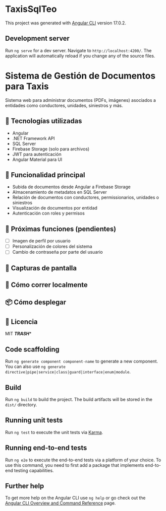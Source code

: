 # TaxisSqlTeo

This project was generated with [Angular CLI](https://github.com/angular/angular-cli) version 17.0.2.

## Development server

Run `ng serve` for a dev server. Navigate to `http://localhost:4200/`. The application will automatically reload if you change any of the source files.


# Sistema de Gestión de Documentos para Taxis

Sistema web para administrar documentos (PDFs, imágenes) asociados a entidades como conductores, unidades, siniestros y más.

## 🔧 Tecnologías utilizadas

- Angular
- .NET Framework API
- SQL Server
- Firebase Storage (solo para archivos)
- JWT para autenticación
- Angular Material para UI

## 📁 Funcionalidad principal

- Subida de documentos desde Angular a Firebase Storage
- Almacenamiento de metadatos en SQL Server
- Relación de documentos con conductores, permissionarios, unidades o siniestros
- Visualización de documentos por entidad
- Autenticación con roles y permisos

## 🧪 Próximas funciones (pendientes)
- [ ] Imagen de perfil por usuario
- [ ] Personalización de colores del sistema
- [ ] Cambio de contraseña por parte del usuario

## 📸 Capturas de pantalla

## 🚀 Cómo correr localmente

## 📦 Cómo desplegar

## 📄 Licencia
MIT
*****************TRASH******************
## Code scaffolding

Run `ng generate component component-name` to generate a new component. You can also use `ng generate directive|pipe|service|class|guard|interface|enum|module`.

## Build

Run `ng build` to build the project. The build artifacts will be stored in the `dist/` directory.

## Running unit tests

Run `ng test` to execute the unit tests via [Karma](https://karma-runner.github.io).

## Running end-to-end tests

Run `ng e2e` to execute the end-to-end tests via a platform of your choice. To use this command, you need to first add a package that implements end-to-end testing capabilities.

## Further help

To get more help on the Angular CLI use `ng help` or go check out the [Angular CLI Overview and Command Reference](https://angular.io/cli) page.
